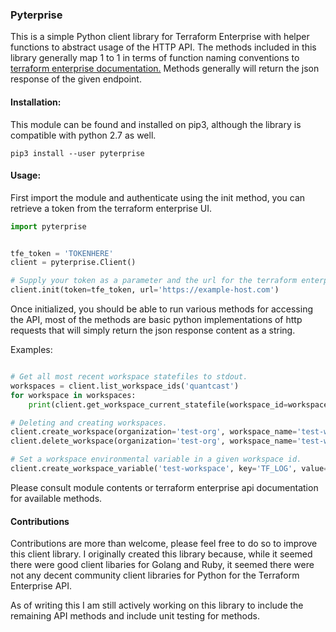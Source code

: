 ### Pyterprise

This is a simple Python client library for Terraform Enterprise with helper functions to abstract usage of the HTTP API. 
The methods included in this library generally map 1 to 1 in terms of function naming conventions to 
[terraform enterprise documentation.](https://www.terraform.io/docs/cloud/api/) Methods generally will 
return the json response of the given endpoint.

#### Installation:

This module can be found and installed on pip3, although the library is compatible with python 2.7 as well.

`pip3 install --user pyterprise`

#### Usage:

First import the module and authenticate using the init method, you can retrieve a token from the terraform enterprise UI.
```python
import pyterprise


tfe_token = 'TOKENHERE'
client = pyterprise.Client()

# Supply your token as a parameter and the url for the terraform enterprise server.
client.init(token=tfe_token, url='https://example-host.com')
```


Once initialized, you should be able to run various methods for accessing the API, most of the methods are basic python implementations 
of http requests that will simply return the json response content as a string.

Examples:
```python

# Get all most recent workspace statefiles to stdout.
workspaces = client.list_workspace_ids('quantcast')
for workspace in workspaces:
    print(client.get_workspace_current_statefile(workspace_id=workspace))

# Deleting and creating workspaces.
client.create_workspace(organization='test-org', workspace_name='test-workspace')
client.delete_workspace(organization='test-org', workspace_name='test-workspace')

# Set a workspace environmental variable in a given workspace id.
client.create_workspace_variable('test-workspace', key='TF_LOG', value='DEBUG')
```

Please consult module contents or terraform enterprise api documentation for available methods.

#### Contributions
Contributions are more than welcome, please feel free to do so to improve this client library. I originally created this library
because, while it seemed there were good client libaries for Golang and Ruby, it seemed there were not any decent community 
client libraries for Python for the Terraform Enterprise API. 

As of writing this I am still actively working on this library
to include the remaining API methods and include unit testing for methods.
